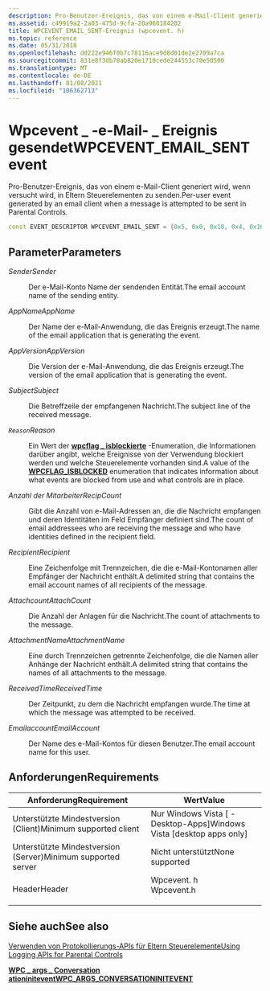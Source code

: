 ```yaml
---
description: Pro-Benutzer-Ereignis, das von einem e-Mail-Client generiert wird, wenn versucht wird, in Eltern Steuerelementen zu senden.
ms.assetid: c49919a2-2a03-475d-9cfa-20a960184202
title: WPCEVENT_EMAIL_SENT-Ereignis (wpcevent. h)
ms.topic: reference
ms.date: 05/31/2018
ms.openlocfilehash: dd222e946f0b7c78116ace9d8d01de2e2709a7ca
ms.sourcegitcommit: 831e8f3db78ab820e1710cede244553c70e50500
ms.translationtype: MT
ms.contentlocale: de-DE
ms.lasthandoff: 01/08/2021
ms.locfileid: "106362713"
---
```

# <a name="wpcevent_email_sent-event"></a><span data-ttu-id="f5d1c-103">Wpcevent \_ -e-Mail- \_ Ereignis gesendet</span><span class="sxs-lookup"><span data-stu-id="f5d1c-103">WPCEVENT\_EMAIL\_SENT event</span></span>

<span data-ttu-id="f5d1c-104">Pro-Benutzer-Ereignis, das von einem e-Mail-Client generiert wird, wenn versucht wird, in Eltern Steuerelementen zu senden.</span><span class="sxs-lookup"><span data-stu-id="f5d1c-104">Per-user event generated by an email client when a message is attempted to be sent in Parental Controls.</span></span>


```C++
const EVENT_DESCRIPTOR WPCEVENT_EMAIL_SENT = {0x5, 0x0, 0x10, 0x4, 0x16, 0x5, 0x8000000000000030};
```



## <a name="parameters"></a><span data-ttu-id="f5d1c-105">Parameter</span><span class="sxs-lookup"><span data-stu-id="f5d1c-105">Parameters</span></span>

<dl> <dt>

<span data-ttu-id="f5d1c-106">*Sender*</span><span class="sxs-lookup"><span data-stu-id="f5d1c-106">*Sender*</span></span> 
</dt> <dd>

<span data-ttu-id="f5d1c-107">Der e-Mail-Konto Name der sendenden Entität.</span><span class="sxs-lookup"><span data-stu-id="f5d1c-107">The email account name of the sending entity.</span></span>

</dd> <dt>

<span data-ttu-id="f5d1c-108">*AppName*</span><span class="sxs-lookup"><span data-stu-id="f5d1c-108">*AppName*</span></span> 
</dt> <dd>

<span data-ttu-id="f5d1c-109">Der Name der e-Mail-Anwendung, die das Ereignis erzeugt.</span><span class="sxs-lookup"><span data-stu-id="f5d1c-109">The name of the email application that is generating the event.</span></span>

</dd> <dt>

<span data-ttu-id="f5d1c-110">*AppVersion*</span><span class="sxs-lookup"><span data-stu-id="f5d1c-110">*AppVersion*</span></span> 
</dt> <dd>

<span data-ttu-id="f5d1c-111">Die Version der e-Mail-Anwendung, die das Ereignis erzeugt.</span><span class="sxs-lookup"><span data-stu-id="f5d1c-111">The version of the email application that is generating the event.</span></span>

</dd> <dt>

<span data-ttu-id="f5d1c-112">*Subject*</span><span class="sxs-lookup"><span data-stu-id="f5d1c-112">*Subject*</span></span> 
</dt> <dd>

<span data-ttu-id="f5d1c-113">Die Betreffzeile der empfangenen Nachricht.</span><span class="sxs-lookup"><span data-stu-id="f5d1c-113">The subject line of the received message.</span></span>

</dd> <dt>

<span data-ttu-id="f5d1c-114">*`Reason`*</span><span class="sxs-lookup"><span data-stu-id="f5d1c-114">*Reason*</span></span> 
</dt> <dd>

<span data-ttu-id="f5d1c-115">Ein Wert der [**wpcflag \_ isblockierte**](/windows/win32/api/wpcevent/ne-wpcevent-wpcflag_isblocked) -Enumeration, die Informationen darüber angibt, welche Ereignisse von der Verwendung blockiert werden und welche Steuerelemente vorhanden sind.</span><span class="sxs-lookup"><span data-stu-id="f5d1c-115">A value of the [**WPCFLAG\_ISBLOCKED**](/windows/win32/api/wpcevent/ne-wpcevent-wpcflag_isblocked) enumeration that indicates information about what events are blocked from use and what controls are in place.</span></span>

</dd> <dt>

<span data-ttu-id="f5d1c-116">*Anzahl der Mitarbeiter*</span><span class="sxs-lookup"><span data-stu-id="f5d1c-116">*RecipCount*</span></span> 
</dt> <dd>

<span data-ttu-id="f5d1c-117">Gibt die Anzahl von e-Mail-Adressen an, die die Nachricht empfangen und deren Identitäten im Feld Empfänger definiert sind.</span><span class="sxs-lookup"><span data-stu-id="f5d1c-117">The count of email addressees who are receiving the message and who have identities defined in the recipient field.</span></span>

</dd> <dt>

<span data-ttu-id="f5d1c-118">*Recipient*</span><span class="sxs-lookup"><span data-stu-id="f5d1c-118">*Recipient*</span></span> 
</dt> <dd>

<span data-ttu-id="f5d1c-119">Eine Zeichenfolge mit Trennzeichen, die die e-Mail-Kontonamen aller Empfänger der Nachricht enthält.</span><span class="sxs-lookup"><span data-stu-id="f5d1c-119">A delimited string that contains the email account names of all recipients of the message.</span></span>

</dd> <dt>

<span data-ttu-id="f5d1c-120">*Attachcount*</span><span class="sxs-lookup"><span data-stu-id="f5d1c-120">*AttachCount*</span></span> 
</dt> <dd>

<span data-ttu-id="f5d1c-121">Die Anzahl der Anlagen für die Nachricht.</span><span class="sxs-lookup"><span data-stu-id="f5d1c-121">The count of attachments to the message.</span></span>

</dd> <dt>

<span data-ttu-id="f5d1c-122">*AttachmentName*</span><span class="sxs-lookup"><span data-stu-id="f5d1c-122">*AttachmentName*</span></span> 
</dt> <dd>

<span data-ttu-id="f5d1c-123">Eine durch Trennzeichen getrennte Zeichenfolge, die die Namen aller Anhänge der Nachricht enthält.</span><span class="sxs-lookup"><span data-stu-id="f5d1c-123">A delimited string that contains the names of all attachments to the message.</span></span>

</dd> <dt>

<span data-ttu-id="f5d1c-124">*ReceivedTime*</span><span class="sxs-lookup"><span data-stu-id="f5d1c-124">*ReceivedTime*</span></span> 
</dt> <dd>

<span data-ttu-id="f5d1c-125">Der Zeitpunkt, zu dem die Nachricht empfangen wurde.</span><span class="sxs-lookup"><span data-stu-id="f5d1c-125">The time at which the message was attempted to be received.</span></span>

</dd> <dt>

<span data-ttu-id="f5d1c-126">*Emailaccount*</span><span class="sxs-lookup"><span data-stu-id="f5d1c-126">*EmailAccount*</span></span> 
</dt> <dd>

<span data-ttu-id="f5d1c-127">Der Name des e-Mail-Kontos für diesen Benutzer.</span><span class="sxs-lookup"><span data-stu-id="f5d1c-127">The email account name for this user.</span></span>

</dd> </dl>

## <a name="requirements"></a><span data-ttu-id="f5d1c-128">Anforderungen</span><span class="sxs-lookup"><span data-stu-id="f5d1c-128">Requirements</span></span>



| <span data-ttu-id="f5d1c-129">Anforderung</span><span class="sxs-lookup"><span data-stu-id="f5d1c-129">Requirement</span></span> | <span data-ttu-id="f5d1c-130">Wert</span><span class="sxs-lookup"><span data-stu-id="f5d1c-130">Value</span></span> |
|-------------------------------------|---------------------------------------------------------------------------------------|
| <span data-ttu-id="f5d1c-131">Unterstützte Mindestversion (Client)</span><span class="sxs-lookup"><span data-stu-id="f5d1c-131">Minimum supported client</span></span><br/> | <span data-ttu-id="f5d1c-132">Nur Windows Vista \[ -Desktop-Apps\]</span><span class="sxs-lookup"><span data-stu-id="f5d1c-132">Windows Vista \[desktop apps only\]</span></span><br/>                                        |
| <span data-ttu-id="f5d1c-133">Unterstützte Mindestversion (Server)</span><span class="sxs-lookup"><span data-stu-id="f5d1c-133">Minimum supported server</span></span><br/> | <span data-ttu-id="f5d1c-134">Nicht unterstützt</span><span class="sxs-lookup"><span data-stu-id="f5d1c-134">None supported</span></span><br/>                                                             |
| <span data-ttu-id="f5d1c-135">Header</span><span class="sxs-lookup"><span data-stu-id="f5d1c-135">Header</span></span><br/>                   | <dl> <span data-ttu-id="f5d1c-136"><dt>Wpcevent. h</dt></span><span class="sxs-lookup"><span data-stu-id="f5d1c-136"><dt>Wpcevent.h</dt></span></span> </dl> |



## <a name="see-also"></a><span data-ttu-id="f5d1c-137">Siehe auch</span><span class="sxs-lookup"><span data-stu-id="f5d1c-137">See also</span></span>

<dl> <dt>

[<span data-ttu-id="f5d1c-138">Verwenden von Protokollierungs-APIs für Eltern Steuerelemente</span><span class="sxs-lookup"><span data-stu-id="f5d1c-138">Using Logging APIs for Parental Controls</span></span>](using-logging-apis-for-parental-controls.md)
</dt> <dt>

[<span data-ttu-id="f5d1c-139">**WPC \_ args \_ Conversation ationinitevent**</span><span class="sxs-lookup"><span data-stu-id="f5d1c-139">**WPC\_ARGS\_CONVERSATIONINITEVENT**</span></span>](/windows/win32/api/wpcevent/ne-wpcevent-wpc_args_conversationinitevent)
</dt> </dl>

 

 




